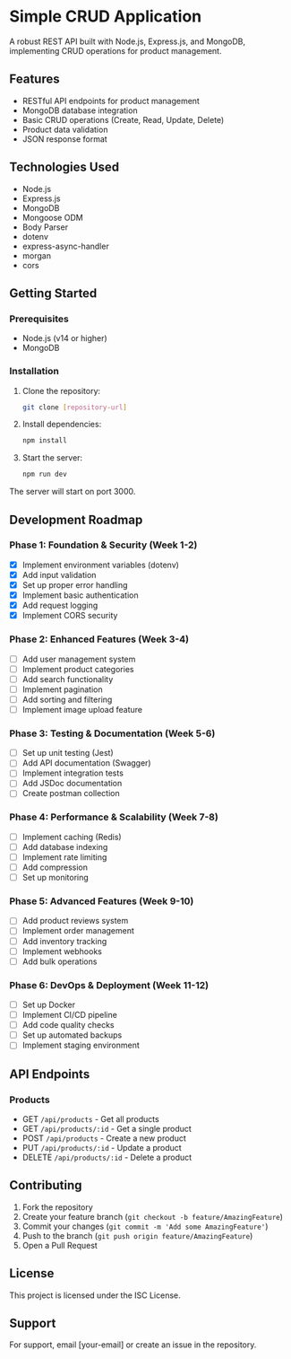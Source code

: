 # Simple CRUD Application

A robust REST API built with Node.js, Express.js, and MongoDB, implementing CRUD operations for product management.

## Features

- RESTful API endpoints for product management
- MongoDB database integration
- Basic CRUD operations (Create, Read, Update, Delete)
- Product data validation
- JSON response format

## Technologies Used

- Node.js
- Express.js
- MongoDB
- Mongoose ODM
- Body Parser
- dotenv
- express-async-handler
- morgan
- cors

## Getting Started

### Prerequisites

- Node.js (v14 or higher)
- MongoDB

### Installation

1. Clone the repository:
   ```bash
   git clone [repository-url]
   ```

2. Install dependencies:
   ```bash
   npm install
   ```

3. Start the server:
   ```bash
   npm run dev
   ```

The server will start on port 3000.

## Development Roadmap

### Phase 1: Foundation & Security (Week 1-2)
- [x] Implement environment variables (dotenv)
- [x] Add input validation
- [x] Set up proper error handling
- [x] Implement basic authentication
- [x] Add request logging
- [x] Implement CORS security

### Phase 2: Enhanced Features (Week 3-4)
- [ ] Add user management system
- [ ] Implement product categories
- [ ] Add search functionality
- [ ] Implement pagination
- [ ] Add sorting and filtering
- [ ] Implement image upload feature

### Phase 3: Testing & Documentation (Week 5-6)
- [ ] Set up unit testing (Jest)
- [ ] Add API documentation (Swagger)
- [ ] Implement integration tests
- [ ] Add JSDoc documentation
- [ ] Create postman collection

### Phase 4: Performance & Scalability (Week 7-8)
- [ ] Implement caching (Redis)
- [ ] Add database indexing
- [ ] Implement rate limiting
- [ ] Add compression
- [ ] Set up monitoring

### Phase 5: Advanced Features (Week 9-10)
- [ ] Add product reviews system
- [ ] Implement order management
- [ ] Add inventory tracking
- [ ] Implement webhooks
- [ ] Add bulk operations

### Phase 6: DevOps & Deployment (Week 11-12)
- [ ] Set up Docker
- [ ] Implement CI/CD pipeline
- [ ] Add code quality checks
- [ ] Set up automated backups
- [ ] Implement staging environment

## API Endpoints

### Products
- GET `/api/products` - Get all products
- GET `/api/products/:id` - Get a single product
- POST `/api/products` - Create a new product
- PUT `/api/products/:id` - Update a product
- DELETE `/api/products/:id` - Delete a product

## Contributing

1. Fork the repository
2. Create your feature branch (`git checkout -b feature/AmazingFeature`)
3. Commit your changes (`git commit -m 'Add some AmazingFeature'`)
4. Push to the branch (`git push origin feature/AmazingFeature`)
5. Open a Pull Request

## License

This project is licensed under the ISC License.

## Support

For support, email [your-email] or create an issue in the repository.
